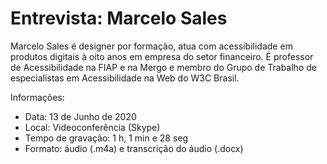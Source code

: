 # Entrevista: Marcelo Sales

Marcelo Sales é designer por formação, atua com acessibilidade em produtos digitais à oito anos em empresa do setor financeiro. É professor de Acessibilidade na FIAP e na Mergo e membro do Grupo de Trabalho de especialistas em Acessibilidade na Web do W3C Brasil.

Informações:
* Data: 13 de Junho de 2020
* Local: Videoconferência (Skype)
* Tempo de gravação: 1 h, 1 min e 28 seg
* Formato: áudio (.m4a) e transcrição do áudio (.docx)
